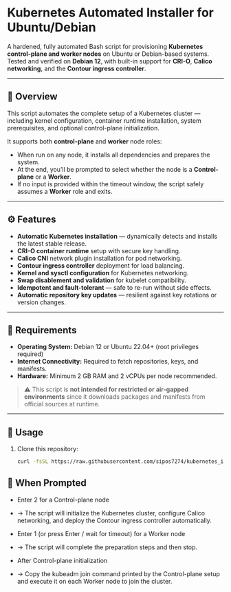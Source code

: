 # Kubernetes Automated Installer for Ubuntu/Debian

A hardened, fully automated Bash script for provisioning **Kubernetes control-plane and worker nodes** on Ubuntu or Debian-based systems.  
Tested and verified on **Debian 12**, with built-in support for **CRI-O**, **Calico networking**, and the **Contour ingress controller**.

---

## 🧩 Overview

This script automates the complete setup of a Kubernetes cluster — including kernel configuration, container runtime installation, system prerequisites, and optional control-plane initialization.

It supports both **control-plane** and **worker** node roles:
- When run on any node, it installs all dependencies and prepares the system.
- At the end, you’ll be prompted to select whether the node is a **Control-plane** or a **Worker**.
- If no input is provided within the timeout window, the script safely assumes a **Worker** role and exits.

---

## ⚙️ Features

- **Automatic Kubernetes installation** — dynamically detects and installs the latest stable release.
- **CRI-O container runtime** setup with secure key handling.
- **Calico CNI** network plugin installation for pod networking.
- **Contour ingress controller** deployment for load balancing.
- **Kernel and sysctl configuration** for Kubernetes networking.
- **Swap disablement and validation** for kubelet compatibility.
- **Idempotent and fault-tolerant** — safe to re-run without side effects.
- **Automatic repository key updates** — resilient against key rotations or version changes.

---

## 🧱 Requirements

- **Operating System:** Debian 12 or Ubuntu 22.04+ (root privileges required)
- **Internet Connectivity:** Required to fetch repositories, keys, and manifests.
- **Hardware:** Minimum 2 GB RAM and 2 vCPUs per node recommended.

> ⚠️ This script is **not intended for restricted or air-gapped environments** since it downloads packages and manifests from official sources at runtime.

---

## 🚀 Usage

1. Clone this repository:
   ```bash
   curl -fsSL https://raw.githubusercontent.com/sipos7274/kubernetes_install/refs/heads/main/kube.sh | bash
   
## 🧭 When Prompted

- Enter 2 for a Control-plane node
- → The script will initialize the Kubernetes cluster, configure Calico networking, and deploy the Contour ingress controller automatically.

- Enter 1 (or press Enter / wait for timeout) for a Worker node
- → The script will complete the preparation steps and then stop.

- After Control-plane initialization
- → Copy the kubeadm join command printed by the Control-plane setup and execute it on each Worker node to join the cluster.
